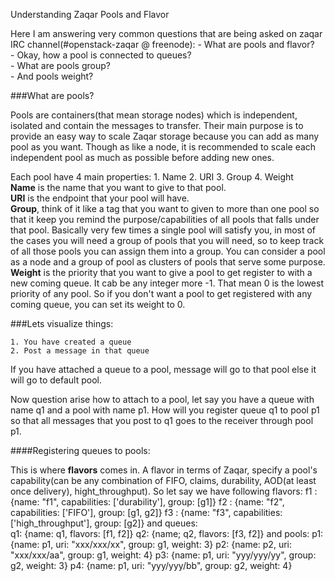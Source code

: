 Understanding Zaqar Pools and Flavor

Here I am answering very common questions that are being asked on zaqar IRC channel(#openstack-zaqar @ freenode): 
	- What are pools and flavor?  
    - Okay, how a pool is connected to queues?  
	- What are pools group?  
	- And pools weight?  

###What are pools?

Pools are containers(that mean storage nodes) which is independent, isolated and contain the messages to transfer. Their main purpose is to provide an easy way to scale Zaqar storage because you can add as many pool as you want. Though as like a node, it is recommended to scale each independent pool as much as possible before adding new ones.

Each pool have 4 main properties:
	1. Name
	2. URI
	3. Group
	4. Weight  
**Name** is the name that you want to give to that pool.  
**URI** is the endpoint that your pool will have.  
**Group**, think of it like a tag that you want to given to more than one pool so that it keep you remind the purpose/capabilities of all pools that falls under that pool. Basically very few times a single pool will satisfy you, in most of the cases you will need a group of pools that you will need, so to keep track of all those pools you can assign them into a group. You can consider a pool as a node and a group of pool as clusters of pools that serve some purpose.  
**Weight** is the priority that you want to give a pool to get register to with a new coming queue. It cab be any integer more -1. That mean 0 is the lowest priority of any pool. So if you don't want a pool to get registered with any coming queue, you can set its weight to 0.	

###Lets visualize things:

    1. You have created a queue
    2. Post a message in that queue    
If you have attached a queue to a pool, message will go to that pool else it will go to default pool.

Now question arise how to attach to a pool, let say you have a queue with name q1 and a pool with name p1. How will you register queue q1 to pool p1 so that all messages that you post to q1 goes to the receiver through pool p1.

####Registering queues to pools:

This is where **flavors** comes in. A flavor in terms of Zaqar, specify a pool's capability(can be any combination of FIFO, claims, durability, AOD(at least once delivery), hight_throughput). So let say we have following flavors:
    f1 : {name: "f1", capabilities: ['durability'], group: [g1]}
    f2 : {name: "f2", capabilities: ['FIFO'], group: [g1, g2]}
    f3 : {name: "f3", capabilities: ['high_throughput'], group: [g2]}
and queues:  
    q1: {name: q1, flavors: [f1, f2]}
    q2: {name; q2, flavors: [f3, f2]}
and pools:
    p1: {name: p1, uri: "xxx/xxx/xx", group: g1, weight: 3}
    p2: {name: p2, uri: "xxx/xxx/aa", group: g1, weight: 4}
    p3: {name: p1, uri: "yyy/yyy/yy", group: g2, weight: 3}
    p4: {name: p1, uri: "yyy/yyy/bb", group: g2, weight: 4}


